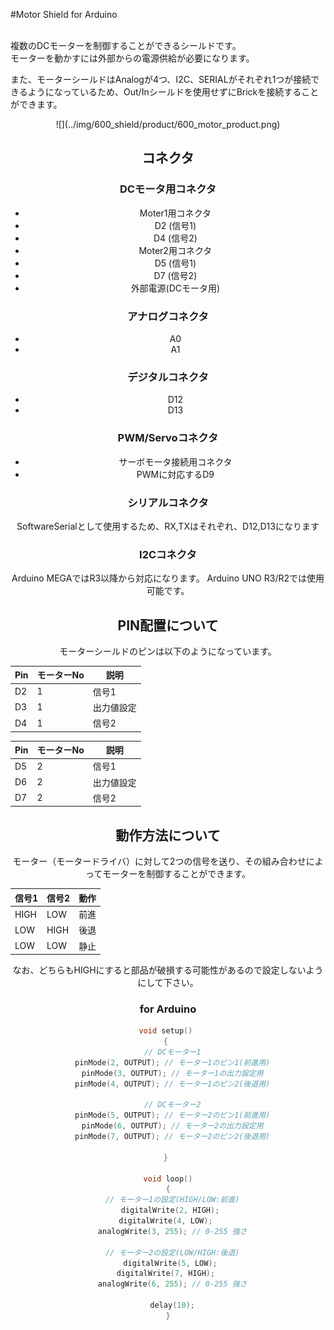 #Motor Shield for Arduino


<br>
複数のDCモーターを制御することができるシールドです。
<br>モーターを動かすには外部からの電源供給が必要になります。

また、モーターシールドはAnalogが4つ、I2C、SERIALがそれぞれ1つが接続できるようになっているため、Out/Inシールドを使用せずにBrickを接続することができます。
<br>
<center>![](../img/600_shield/product/600_motor_product.png)

## コネクタ

### DCモータ用コネクタ
- Moter1用コネクタ
 - D2 (信号1)
 - D4 (信号2)
- Moter2用コネクタ
 - D5 (信号1)
 - D7 (信号2)
- 外部電源(DCモータ用)

### アナログコネクタ
- A0
- A1

### デジタルコネクタ
- D12
- D13

### PWM/Servoコネクタ
- サーボモータ接続用コネクタ
 - PWMに対応するD9

### シリアルコネクタ
SoftwareSerialとして使用するため、RX,TXはそれぞれ、D12,D13になります

### I2Cコネクタ
Arduino MEGAではR3以降から対応になります。
Arduino UNO R3/R2では使用可能です。


## PIN配置について
モーターシールドのピンは以下のようになっています。

| Pin |モーターNo| 説明 |
| -- | -- | -- |
| D2 | 1 | 信号1 |
| D3 | 1 | 出力値設定 |
| D4 | 1 | 信号2 |

| Pin |モーターNo| 説明 |
| -- | -- | -- |
| D5 | 2 | 信号1 |
| D6 | 2 | 出力値設定 |
| D7 | 2 | 信号2 |


## 動作方法について
モーター（モータードライバ）に対して2つの信号を送り、その組み合わせによってモーターを制御することができます。

| 信号1 | 信号2 | 動作 |
| -- | -- | -- |
| HIGH | LOW | 前進 |
| LOW | HIGH | 後退 |
| LOW | LOW | 静止 |

なお、どちらもHIGHにすると部品が破損する可能性があるので設定しないようにして下さい。


### for Arduino

```c
void setup() 
{ 
  // DCモーター1
  pinMode(2, OUTPUT); // モーター1のピン1(前進用)
  pinMode(3, OUTPUT); // モーター1の出力設定用
  pinMode(4, OUTPUT); // モーター1のピン2(後退用)
  
  // DCモーター2
  pinMode(5, OUTPUT); // モーター2のピン1(前進用)
  pinMode(6, OUTPUT); // モーター2の出力設定用
  pinMode(7, OUTPUT); // モーター2のピン2(後退用)
  
} 

void loop()
{
  // モーター1の設定(HIGH/LOW:前進)
  digitalWrite(2, HIGH); 
  digitalWrite(4, LOW);   
  analogWrite(3, 255); // 0-255 強さ
  
  // モーター2の設定(LOW/HIGH:後退)
  digitalWrite(5, LOW); 
  digitalWrite(7, HIGH);   
  analogWrite(6, 255); // 0-255 強さ

  delay(10);
}

```